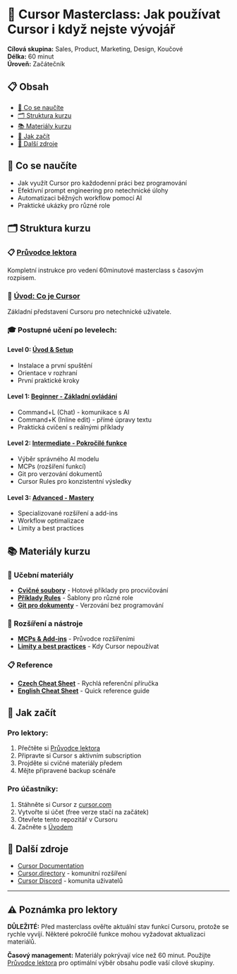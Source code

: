 # 🚀 Cursor Masterclass: Jak používat Cursor i když nejste vývojář

**Cílová skupina:** Sales, Product, Marketing, Design, Koučové  
**Délka:** 60 minut  
**Úroveň:** Začátečník

## 📋 Obsah

- [🎯 Co se naučíte](#-co-se-naučíte)
- [🗂️ Struktura kurzu](#️-struktura-kurzu)
- [📚 Materiály kurzu](#-materiály-kurzu)
- [🚀 Jak začít](#-jak-začít)
- [📖 Další zdroje](#-další-zdroje)

## 🎯 Co se naučíte

- Jak využít Cursor pro každodenní práci bez programování
- Efektivní prompt engineering pro netechnické úlohy
- Automatizaci běžných workflow pomocí AI
- Praktické ukázky pro různé role

## 🗂️ Struktura kurzu

### 📋 [Průvodce lektora](./00-session-guide.md)
Kompletní instrukce pro vedení 60minutové masterclass s časovým rozpisem.

### 🚀 [Úvod: Co je Cursor](./01-uvod-co-je-cursor.md) 
Základní představení Cursoru pro netechnické uživatele.

### 🎓 Postupné učení po levelech:

#### **Level 0: [Úvod & Setup](./level-0-introduction/)**
- Instalace a první spuštění
- Orientace v rozhraní
- První praktické kroky

#### **Level 1: [Beginner - Základní ovládání](./level-1-beginner/)**
- Command+L (Chat) - komunikace s AI
- Command+K (Inline edit) - přímé úpravy textu
- Praktická cvičení s reálnými příklady

#### **Level 2: [Intermediate - Pokročilé funkce](./level-2-intermediate/)**
- Výběr správného AI modelu
- MCPs (rozšíření funkcí)  
- Git pro verzování dokumentů
- Cursor Rules pro konzistentní výsledky

#### **Level 3: [Advanced - Mastery](./level-3-advanced/)**
- Specializované rozšíření a add-ins
- Workflow optimalizace
- Limity a best practices

## 📚 Materiály kurzu

### 📖 Učební materiály
- **[Cvičné soubory](./level-1-beginner/practice-files.md)** - Hotové příklady pro procvičování
- **[Příklady Rules](./level-2-intermediate/rules-examples.md)** - Šablony pro různé role
- **[Git pro dokumenty](./level-2-intermediate/git-for-documents.md)** - Verzování bez programování

### 🔧 Rozšíření a nástroje  
- **[MCPs & Add-ins](./level-3-advanced/mcps-and-addins.md)** - Průvodce rozšířeními
- **[Limity a best practices](./level-3-advanced/limitations-and-best-practices.md)** - Kdy Cursor nepoužívat

### 📋 Reference
- **[Czech Cheat Sheet](./cheat-sheet/cursor-cheatsheet-cs.md)** - Rychlá referenční příručka
- **[English Cheat Sheet](./cheat-sheet/cursor-cheatsheet-en.md)** - Quick reference guide

## 🚀 Jak začít

### Pro lektory:
1. Přečtěte si [Průvodce lektora](./00-session-guide.md)
2. Připravte si Cursor s aktivním subscription
3. Projděte si cvičné materiály předem
4. Mějte připravené backup scénáře

### Pro účastníky:
1. Stáhněte si Cursor z [cursor.com](https://cursor.com)
2. Vytvořte si účet (free verze stačí na začátek)
3. Otevřete tento repozitář v Cursoru
4. Začněte s [Úvodem](./01-uvod-co-je-cursor.md)

## 📖 Další zdroje

- [Cursor Documentation](https://cursor.com/docs)
- [Cursor.directory](https://cursor.directory) - komunitní rozšíření
- [Cursor Discord](https://discord.gg/cursor) - komunita uživatelů

---

## ⚠️ Poznámka pro lektory

**DŮLEŽITÉ:** Před masterclass ověřte aktuální stav funkcí Cursoru, protože se rychle vyvíjí. Některé pokročilé funkce mohou vyžadovat aktualizaci materiálů.

**Časový management:** Materiály pokrývají více než 60 minut. Použijte [Průvodce lektora](./00-session-guide.md) pro optimální výběr obsahu podle vaší cílové skupiny.